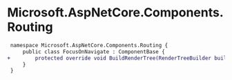 # Microsoft.AspNetCore.Components.Routing

``` diff
 namespace Microsoft.AspNetCore.Components.Routing {
     public class FocusOnNavigate : ComponentBase {
+        protected override void BuildRenderTree(RenderTreeBuilder builder);
     }
 }
```

